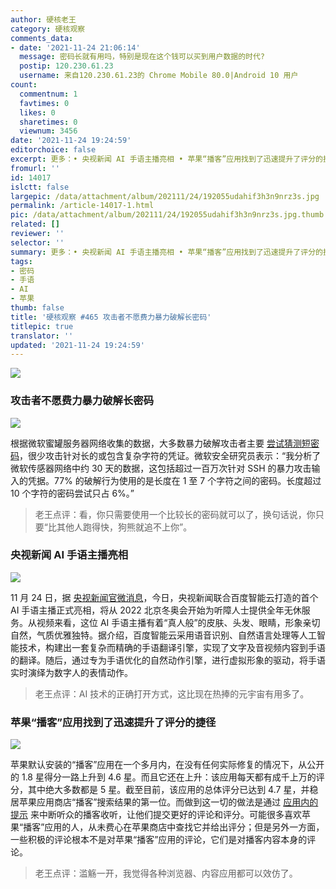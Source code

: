```yaml
---
author: 硬核老王
category: 硬核观察
comments_data:
- date: '2021-11-24 21:06:14'
  message: 密码长就有用吗，特别是现在这个钱可以买到用户数据的时代?
  postip: 120.230.61.23
  username: 来自120.230.61.23的 Chrome Mobile 80.0|Android 10 用户
count:
  commentnum: 1
  favtimes: 0
  likes: 0
  sharetimes: 0
  viewnum: 3456
date: '2021-11-24 19:24:59'
editorchoice: false
excerpt: 更多：• 央视新闻 AI 手语主播亮相 • 苹果“播客”应用找到了迅速提升了评分的捷径
fromurl: ''
id: 14017
islctt: false
largepic: /data/attachment/album/202111/24/192055udahif3h3n9nrz3s.jpg
permalink: /article-14017-1.html
pic: /data/attachment/album/202111/24/192055udahif3h3n9nrz3s.jpg.thumb.jpg
related: []
reviewer: ''
selector: ''
summary: 更多：• 央视新闻 AI 手语主播亮相 • 苹果“播客”应用找到了迅速提升了评分的捷径
tags:
- 密码
- 手语
- AI
- 苹果
thumb: false
title: '硬核观察 #465 攻击者不愿费力暴力破解长密码'
titlepic: true
translator: ''
updated: '2021-11-24 19:24:59'
---
```


![](/data/attachment/album/202111/24/192055udahif3h3n9nrz3s.jpg)


### 攻击者不愿费力暴力破解长密码


![](/data/attachment/album/202111/24/192112fkzw8zjohyakc730.jpg)


根据微软蜜罐服务器网络收集的数据，大多数暴力破解攻击者主要 [尝试猜测短密码](https://therecord.media/attackers-dont-bother-brute-forcing-long-passwords-microsoft-engineer-says/)，很少攻击针对长的或包含复杂字符的凭证。微软安全研究员表示：“我分析了微软传感器网络中约 30 天的数据，这包括超过一百万次针对 SSH 的暴力攻击输入的凭据。77% 的破解行为使用的是长度在 1 至 7 个字符之间的密码。长度超过 10 个字符的密码尝试只占 6%。”



> 
> 老王点评：看，你只需要使用一个比较长的密码就可以了，换句话说，你只要“比其他人跑得快，狗熊就追不上你”。
> 
> 
> 


### 央视新闻 AI 手语主播亮相


![](/data/attachment/album/202111/24/192134qyffh4hzdd594s7y.jpg)


11 月 24 日，据 [央视新闻官微消息](https://weibo.com/2656274875/L2Vrqjan6?refer_flag=1001030103_)，今日，央视新闻联合百度智能云打造的首个 AI 手语主播正式亮相，将从 2022 北京冬奥会开始为听障人士提供全年无休服务。从视频来看，这位 AI 手语主播有着“真人般”的皮肤、头发、眼睛，形象亲切自然，气质优雅独特。据介绍，百度智能云采⽤语⾳识别、⾃然语⾔处理等⼈⼯智能技术，构建出⼀套复杂⽽精确的⼿语翻译引擎，实现了⽂字及⾳视频内容到⼿语的翻译。随后，通过专为⼿语优化的⾃然动作引擎，进⾏虚拟形象的驱动，将⼿语实时演绎为数字⼈的表情动作。







> 
> 老王点评：AI 技术的正确打开方式，这比现在热捧的元宇宙有用多了。
> 
> 
> 


### 苹果“播客”应用找到了迅速提升了评分的捷径


![](/data/attachment/album/202111/24/192439guzgtkkvhujk4jkw.jpg)


苹果默认安装的“播客”应用在一个多月内，在没有任何实际修复的情况下，从公开的 1.8 星得分一路上升到 4.6 星。而且它还在上升：该应用每天都有成千上万的评分，其中绝大多数都是 5 星。截至目前，该应用的总体评分已达到 4.7 星，并稳居苹果应用商店“播客”搜索结果的第一位。而做到这一切的做法是通过 [应用内的提示](https://www.theverge.com/2021/11/19/22791968/apple-podcasts-star-score-review-prompt) 来中断听众的播客收听，让他们提交更好的评论和评分。可能很多喜欢苹果“播客”应用的人，从未费心在苹果商店中查找它并给出评分；但是另外一方面，一些积极的评论根本不是对苹果“播客”应用的评论，它们是对播客内容本身的评论。



> 
> 老王点评：滥觞一开，我觉得各种浏览器、内容应用都可以效仿了。
> 
> 
>